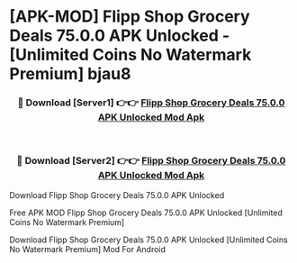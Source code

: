 # [APK-MOD] Flipp  Shop Grocery Deals 75.0.0 APK Unlocked - [Unlimited Coins No Watermark Premium] bjau8



<div align="center">
<h3>🔴 Download [Server1] 👉👉 <a href="https://momento.my/?title=Flipp__Shop_Grocery_Deals_75.0.0_APK_Unlocked">Flipp  Shop Grocery Deals 75.0.0 APK Unlocked Mod Apk</a></h3><br>

<h3>🔴 Download [Server2] 👉👉 <a href="https://momento.my/?title=Flipp__Shop_Grocery_Deals_75.0.0_APK_Unlocked">Flipp  Shop Grocery Deals 75.0.0 APK Unlocked Mod Apk</a></h3>
</div>



Download Flipp  Shop Grocery Deals 75.0.0 APK Unlocked 

Free APK MOD Flipp  Shop Grocery Deals 75.0.0 APK Unlocked [Unlimited Coins No Watermark Premium]

Download Flipp  Shop Grocery Deals 75.0.0 APK Unlocked [Unlimited Coins No Watermark Premium] Mod For Android
